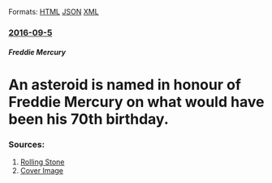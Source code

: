 
Formats: [HTML](/news/2016/09/5/an-asteroid-is-named-in-honour-of-freddie-mercury-on-what-would-have-been-his-70th-birthday.html)  [JSON](/news/2016/09/5/an-asteroid-is-named-in-honour-of-freddie-mercury-on-what-would-have-been-his-70th-birthday.json)  [XML](/news/2016/09/5/an-asteroid-is-named-in-honour-of-freddie-mercury-on-what-would-have-been-his-70th-birthday.xml)  

### [2016-09-5](/news/2016/09/5/index.md)

##### Freddie Mercury
# An asteroid is named in honour of Freddie Mercury on what would have been his 70th birthday. 




### Sources:

1. [Rolling Stone](https://www.rollingstone.com/music/news/freddie-mercury-receives-namesake-asteroid-on-70th-birthday-w438033)
1. [Cover Image](http://img.wennermedia.com/social/gettyimages-103249158-81395826-298f-43a6-b598-43d47aa780cc.jpg)
